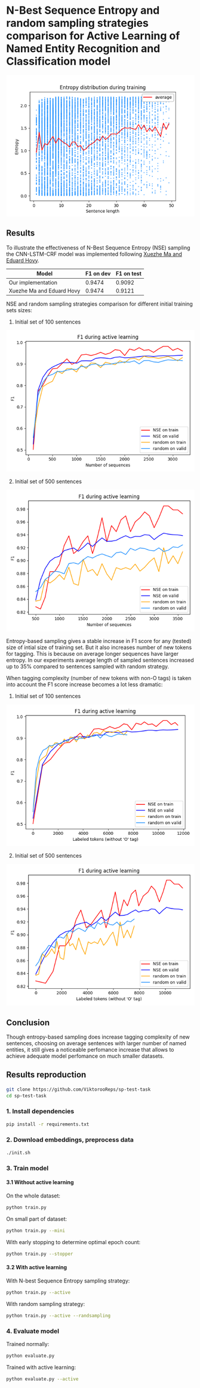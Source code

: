 # N-Best Sequence Entropy and random sampling strategies comparison for Active Learning of Named Entity Recognition and Classification model 

![Alt text](plots/i100s100_entropy.gif?raw=true "Title")

## Results

To illustrate the effectiveness of N-Best Sequence Entropy (NSE) sampling the CNN-LSTM-CRF model was implemented following [Xuezhe Ma and Eduard Hovy](https://arxiv.org/pdf/1603.01354.pdf).

| Model                     | F1 on dev | F1 on test
| ------------------------- | --------- | ----------
| Our implementation        | 0.9474    | 0.9092
| Xuezhe Ma and Eduard Hovy | 0.9474    | 0.9121

NSE and random sampling strategies comparison for different initial training sets sizes:

1. Initial set of 100 sentences

![Alt text](plots/active_comp_i100_s100_f1_seqs.png?raw=true "Title")

2. Initial set of 500 sentences

![Alt text](plots/active_comp_i500_s100_f1_seqs.png?raw=true "Title")

Entropy-based sampling gives a stable increase in F1 score for any (tested) size of intial size of training set. But it also increases number of new tokens for tagging. This is because on average longer sequences have larger entropy. In our experiments average length of sampled sentences increased up to 35% compared to sentences sampled with random strategy. 

When tagging complexity (number of new tokens with non-O tags) is taken into account the F1 score increase becomes a lot less dramatic:

1. Initial set of 100 sentences

![Alt text](plots/active_comp_i100_s100_f1_tags.png?raw=true "Title")

2. Initial set of 500 sentences

![Alt text](plots/active_comp_i500_s100_f1_tags.png?raw=true "Title")


## Conclusion

Though entropy-based sampling does increase tagging complexity of new sentences, choosing on average sentences with larger number of named entities, it still gives a noticeable perfomance increase that allows to achieve adequate model perfomance on much smaller datasets. 

## Results reproduction

```bash
git clone https://github.com/ViktorooReps/sp-test-task
cd sp-test-task
```

### 1. Install dependencies 
```bash
pip install -r requirements.txt
```

### 2. Download embeddings, preprocess data
```bash
./init.sh
```

### 3. Train model

#### 3.1 Without active learning

On the whole dataset:
```bash
python train.py
```
On small part of dataset:
```bash
python train.py --mini
```
With early stopping to determine optimal epoch count:
```bash
python train.py --stopper
```

#### 3.2 With active learning

With N-best Sequence Entropy sampling strategy:
```bash
python train.py --active
```
With random sampling strategy:
```bash
python train.py --active --randsampling
```

### 4. Evaluate model

Trained normally:
```bash
python evaluate.py
```
Trained with active learning:
```bash
python evaluate.py --active
```
